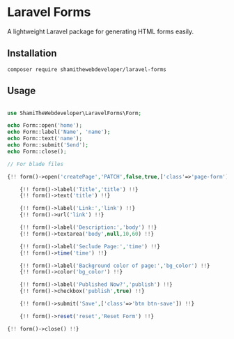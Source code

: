 # Laravel Forms

A lightweight Laravel package for generating HTML forms easily.

## Installation

`composer require shamithewebdeveloper/laravel-forms`


## Usage

```php

use ShamiTheWebdeveloper\LaravelForms\Form;

echo Form::open('home');
echo Form::label('Name', 'name');
echo Form::text('name');
echo Form::submit('Send');
echo Form::close();

// For blade files

{!! form()->open('createPage','PATCH',false,true,['class'=>'page-form']) !!}

    {!! form()->label('Title','title') !!}
    {!! form()->text('title') !!}

    {!! form()->label('Link:','link') !!}
    {!! form()->url('link') !!}

    {!! form()->label('Description:','body') !!}
    {!! form()->textarea('body',null,10,60) !!}

    {!! form()->label('Seclude Page:','time') !!}
    {!! form()->time('time') !!}

    {!! form()->label('Background color of page:','bg_color') !!}
    {!! form()->color('bg_color') !!}

    {!! form()->label('Published Now?','publish') !!}
    {!! form()->checkbox('publish',true) !!}

    {!! form()->submit('Save',['class'=>'btn btn-save']) !!}

    {!! form()->reset('reset','Reset Form') !!}

{!! form()->close() !!}

```
